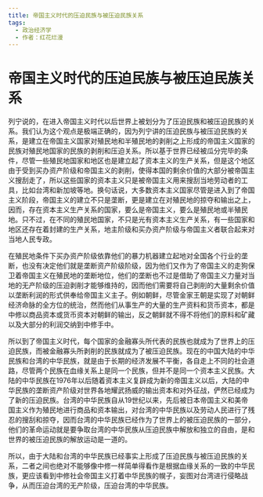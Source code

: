 ```yaml
---
title: 帝国主义时代的压迫民族与被压迫民族关系
tags:
  - 政治经济学
  - 作者：红花烂漫
---
```


# 帝国主义时代的压迫民族与被压迫民族关系

列宁说的，在进入帝国主义时代以后世界上被划分为了压迫民族和被压迫民族的关系。我们认为这个观点是极端正确的，因为列宁讲的压迫民族与被压迫民族的关系，是建立在帝国主义国家对殖民地和半殖民地的剥削之上形成的帝国主义国家的民族对殖民地国家的民族的剥削和压迫关系。所以基于世界已经被瓜分完毕的条件，尽管一些殖民地国家和地区也是建立起了资本主义的生产关系，但是这个地区由于受到买办资产阶级和帝国主义的剥削，使得本国的剩余价值的大部分被帝国主义搜刮走了，所以这些国家的资本主义只是被帝国主义用来搜刮当地劳动者的工具，比如台湾和新加坡等地。换句话说，大多数资本主义国家尽管是进入到了帝国主义阶段，帝国主义的建立不只是垄断，更是建立在对殖民地的掠夺和输出之上，因而，存在资本主义生产关系的国家，要么是帝国主义，要么是殖民地或半殖民地。只不过，在不同的殖民地国家，不只是光有资本主义生产关系，有一些国家和地区还存在着封建的生产关系，地主阶级和买办资产阶级与帝国主义者联合起来对当地人民专政。

在殖民地条件下买办资产阶级依靠他们的暴力机器建立起地对全国各个行业的垄断，也没有决定他们就是垄断资产阶级阶级，因为他们又作为了帝国主义的走狗保卫着帝国主义在殖民地的垄断地位，他们的垄断也不过是借助了帝国主义力量对当地的无产阶级的压迫剥削才能够维持的，因而他们需要将自己剥削的大量剩余价值以垄断利润的形式供奉给帝国主义主子。例如朝鲜，尽管金家王朝是实现了对朝鲜经济命脉的全方位的统治，然而他们从事生产的大量的生产资料和货币资本，都是中修以商品资本或货币资本对朝鲜的输出，反之朝鲜就不得不将他们的原料和矿藏以及大部分的利润交纳到中修手中。

所以到了帝国主义时代，每个国家的金融寡头所代表的民族也就成为了世界上的压迫民族，而被金融寡头所剥削的民族就成为了被压迫民族。现在的中国大陆的中华民族和台湾的中华民族，就是由于长期的经济发展不平衡，各自走上不同的社会道路，尽管两个民族在血缘关系上是同一个民族，但并不是同一个资本主义民族。大陆的中华民族在1976年以后随着资本主义复辟成为新的帝国主义以后，大陆的中华民族的垄断资产阶级对世界各地耀武扬威的输出资本和对外征战，俨然已经成为了新的压迫民族。台湾的中华民族自从19世纪以来，先后被日本帝国主义和美帝国主义作为殖民地进行商品和资本输出，对台湾的中华民族以及劳动人民进行了残忍的搜刮和掠夺，因而台湾的中华民族已经作为了世界上的被压迫民族的一部分，他们的革命运动就是要争取台湾的中华民族从压迫民族中解放和独立的自由，是和世界的被压迫民族的解放运动是一道的。

所以，由于大陆和台湾的中华民族已经事实上形成了压迫民族与被压迫民族的关系，二者之间也绝对不能够像中修一样简单得看作是根据血缘关系的一致的中华民族，更应该看到中修社会帝国主义打着中华民族的幌子，妄图对台湾进行侵略战争，从而压迫台湾的无产阶级，压迫台湾的中华民族。

